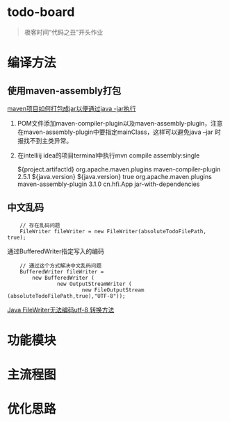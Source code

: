 # todo-board

> 极客时间“代码之丑”开头作业

# 编译方法

## 使用maven-assembly打包
[maven项目如何打包成jar以便通过java -jar执行](https://blog.csdn.net/u013905744/article/details/81285002)
1. POM文件添加maven-compiler-plugin以及maven-assembly-plugin，注意在maven-assembly-plugin中要指定mainClass，这样可以避免java –jar 时报找不到主类异常。
2. 在intelliij idea的项目terminal中执行mvn compile assembly:single

    
      <build>
        <finalName>${project.artifactId}</finalName>
        <plugins>
          <plugin>
            <groupId>org.apache.maven.plugins</groupId>
            <artifactId>maven-compiler-plugin</artifactId>
            <version>2.5.1</version>
            <configuration>
              <source>${java.version}</source>
              <target>${java.version}</target>
              <showWarnings>true</showWarnings>
            </configuration>
          </plugin>
          <plugin>
            <groupId>org.apache.maven.plugins</groupId>
            <artifactId>maven-assembly-plugin</artifactId>
            <version>3.1.0</version>
            <configuration>
              <archive>
                <manifest>
                  <mainClass>cn.hfi.App</mainClass>
                </manifest>
              </archive>
              <descriptorRefs>
                <descriptorRef>jar-with-dependencies</descriptorRef>
              </descriptorRefs>
            </configuration>
          </plugin>
        </plugins>
      </build>

## 中文乱码

        // 存在乱码问题
        FileWriter fileWriter = new FileWriter(absoluteTodoFilePath, true);

通过BufferedWriter指定写入的编码        
        
        // 通过这个方式解决中文乱码问题
        BufferedWriter fileWriter = 
            new BufferedWriter (
                    new OutputStreamWriter (
                            new FileOutputStream (absoluteTodoFilePath,true),"UTF-8"));

[Java FileWriter无法编码utf-8 转换方法](https://blog.csdn.net/liyuxing6639801/article/details/69487712)
# 功能模块

# 主流程图

# 优化思路


